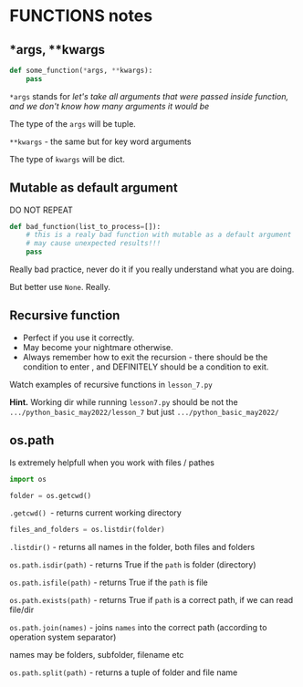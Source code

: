 # FUNCTIONS notes

## *args, **kwargs

```python
def some_function(*args, **kwargs):
    pass
```
`*args` stands for _let's take all arguments that were passed inside function, and we don't know how many arguments it would be_

The type of the `args` will be tuple.

`**kwargs` - the same but for key word arguments

The type of `kwargs` will be dict.

## Mutable as default argument
DO NOT REPEAT
```python
def bad_function(list_to_process=[]):
    # this is a realy bad function with mutable as a default argument
    # may cause unexpected results!!!
    pass
```

Really bad practice, never do it if you really understand what you are doing. 

But better use `None`. Really.

## Recursive function

* Perfect if you use it correctly.
* May become your nightmare otherwise.
* Always remember how to exit the recursion - there should be the condition to enter , and DEFINITELY should be a condition to exit.

Watch examples of recursive functions in `lesson_7.py`

**Hint.** 
Working dir while running `lesson7.py` should be not the `.../python_basic_may2022/lesson_7`
but just `.../python_basic_may2022/`

## os.path

Is extremely helpfull when you work with files / pathes

```python
import os

folder = os.getcwd()
```
`.getcwd() `- returns current working directory

```python
files_and_folders = os.listdir(folder)
```
`.listdir()` - returns all names in the folder, both files and folders


`os.path.isdir(path)` - returns True if the `path` is folder (directory)

`os.path.isfile(path)` - returns True if the `path` is file

`os.path.exists(path)` - returns True if `path` is a correct path, if we can read file/dir 

`os.path.join(names)` - joins `names`  into the correct path (according to operation system separator)

names may be folders, subfolder, filename etc 

`os.path.split(path)`  - returns a tuple of folder and file name